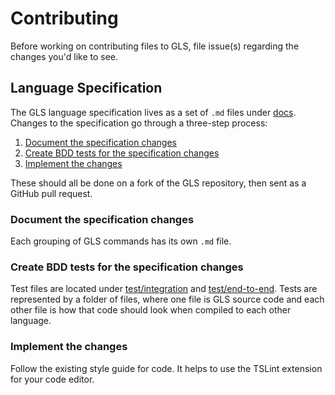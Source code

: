 # Contributing

Before working on contributing files to GLS, file issue(s) regarding the changes you'd like to see.

## Language Specification

The GLS language specification lives as a set of `.md` files under [docs](https://github.com/HighSchoolHacking/GLS/tree/master/docs).
Changes to the specification go through a three-step process:

1. [Document the specification changes](#document-the-specification-changes)
2. [Create BDD tests for the specification changes](#create-bdd-tests-for-the-specification-changes)
3. [Implement the changes](#implement-the-changes)

These should all be done on a fork of the GLS repository, then sent as a GitHub pull request.

### Document the specification changes

Each grouping of GLS commands has its own `.md` file.

### Create BDD tests for the specification changes

Test files are located under [test/integration](https://github.com/HighSchoolHacking/GLS/tree/master/test/integration) and [test/end-to-end](https://github.com/HighSchoolHacking/GLS/tree/master/test/end-to-end).
Tests are represented by a folder of files, where one file is GLS source code and each other file is how that code should look when compiled to each other language.

### Implement the changes

Follow the existing style guide for code.
It helps to use the TSLint extension for your code editor.
